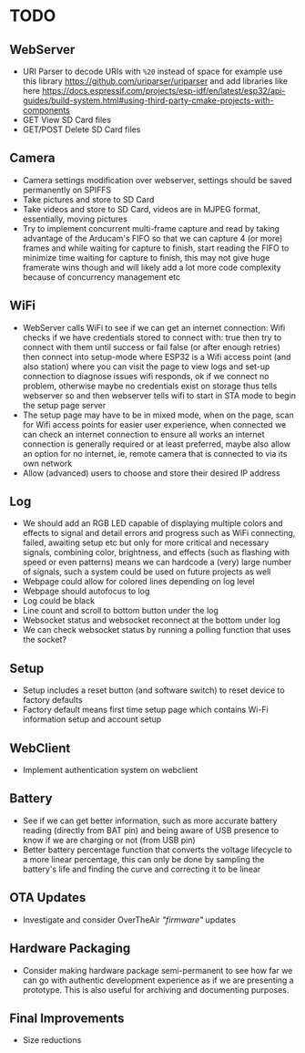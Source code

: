 # TODO

## WebServer
* URI Parser to decode URIs with `%20` instead of space for example
  use this library https://github.com/uriparser/uriparser
  and add libraries like here 
  https://docs.espressif.com/projects/esp-idf/en/latest/esp32/api-guides/build-system.html#using-third-party-cmake-projects-with-components
* GET View SD Card files
* GET/POST Delete SD Card files

## Camera
* Camera settings modification over webserver, settings should be saved permanently on SPIFFS
* Take pictures and store to SD Card
* Take videos and store to SD Card, videos are in MJPEG format, essentially, moving pictures
* Try to implement concurrent multi-frame capture and read by taking advantage of the Arducam's FIFO
  so that we can capture 4 (or more) frames and while waiting for capture to finish, start reading the
  FIFO to minimize time waiting for capture to finish, this may not give huge framerate wins though and
  will likely add a lot more code complexity because of concurrency management etc

## WiFi
* WebServer calls WiFi to see if we can get an internet connection:
  Wifi checks if we have credentials stored to connect with:
  true then try to connect with them until success or fail
  false (or after enough retries) then connect into setup-mode where ESP32 is a
  Wifi access point (and also station) where you can visit the page to view
  logs and set-up connection to diagnose issues
  wifi responds, ok if we connect no problem, otherwise maybe no credentials exist on storage
  thus tells webserver so and then webserver tells wifi to start in STA mode to begin the 
  setup page server
* The setup page may have to be in mixed mode, when on the page, scan for Wifi access points for
  easier user experience, when connected we can check an internet connection to ensure all works
  an internet connection is generally required or at least preferred, maybe also allow an option
  for no internet, ie, remote camera that is connected to via its own network
* Allow (advanced) users to choose and store their desired IP address

## Log
* We should add an RGB LED capable of displaying multiple colors and effects to signal and detail
  errors and progress such as WiFi connecting, failed, awaiting setup etc but only for more critical
  and necessary signals, combining color, brightness, and effects (such as flashing with speed or even
  patterns) means we can hardcode a (very) large number of signals, such a system could be used
  on future projects as well
* Webpage could allow for colored lines depending on log level
* Webpage should autofocus to log
* Log could be black
* Line count and scroll to bottom button under the log
* Websocket status and websocket reconnect at the bottom under log
* We can check websocket status by running a polling function that uses the socket?

## Setup
* Setup includes a reset button (and software switch) to reset device to factory defaults
* Factory default means first time setup page which contains Wi-Fi information setup
  and account setup

## WebClient
* Implement authentication system on webclient

## Battery
* See if we can get better information, such as more accurate battery reading (directly from BAT pin)
  and being aware of USB presence to know if we are charging or not (from USB pin)
* Better battery percentage function that converts the voltage lifecycle to a more linear percentage,
  this can only be done by sampling the battery's life and finding the curve and correcting it to be 
  linear

## OTA Updates
* Investigate and consider OverTheAir _"firmware"_ updates

## Hardware Packaging
* Consider making hardware package semi-permanent to see how far we can go with authentic development
  experience as if we are presenting a prototype. This is also useful for archiving and documenting purposes.

## Final Improvements
* Size reductions